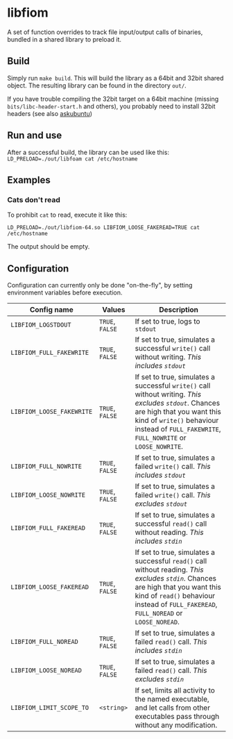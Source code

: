 # libfiom

A set of function overrides to track file input/output calls of binaries, bundled in a shared library to preload it.

## Build

Simply run `make build`. This will build the library as a 64bit and 32bit shared object. The resulting library can be found in the directory `out/`.

If you have trouble compiling the 32bit target on a 64bit machine (missing `bits/libc-header-start.h` and others), you probably need to install 32bit headers (see also [askubuntu](https://askubuntu.com/a/106092))

## Run and use

After a successful build, the library can be used like this:
`LD_PRELOAD=./out/libfoam cat /etc/hostname`

## Examples

### Cats don't read

To prohibit `cat` to read, execute it like this:

`LD_PRELOAD=./out/libfiom-64.so LIBFIOM_LOOSE_FAKEREAD=TRUE cat /etc/hostname`

The output should be empty.

## Configuration

Configuration can currently only be done "on-the-fly", by setting environment variables before execution.

| Config name | Values | Description |
| --- | --- | --- |
| `LIBFIOM_LOGSTDOUT` | `TRUE`, `FALSE` | If set to true, logs to `stdout` |
| `LIBFIOM_FULL_FAKEWRITE` | `TRUE`, `FALSE` | If set to true, simulates a successful `write()` call without writing. *This includes `stdout`* |
| `LIBFIOM_LOOSE_FAKEWRITE` | `TRUE`, `FALSE` | If set to true, simulates a successful `write()` call without writing. *This excludes `stdout`*. Chances are high that you want this kind of `write()` behaviour instead of `FULL_FAKEWRITE`, `FULL_NOWRITE` or `LOOSE_NOWRITE`. |
| `LIBFIOM_FULL_NOWRITE` | `TRUE`, `FALSE` | If set to true, simulates a failed `write()` call. *This includes `stdout`* |
| `LIBFIOM_LOOSE_NOWRITE` | `TRUE`, `FALSE` | If set to true, simulates a failed `write()` call. *This excludes `stdout`* |
| `LIBFIOM_FULL_FAKEREAD` | `TRUE`, `FALSE` | If set to true, simulates a successful `read()` call without reading. *This includes `stdin`* |
| `LIBFIOM_LOOSE_FAKEREAD` | `TRUE`, `FALSE` | If set to true, simulates a successful `read()` call without reading. *This excludes `stdin`*. Chances are high that you want this kind of `read()` behaviour instead of `FULL_FAKEREAD`, `FULL_NOREAD` or `LOOSE_NOREAD`. |
| `LIBFIOM_FULL_NOREAD` | `TRUE`, `FALSE` | If set to true, simulates a failed `read()` call. *This includes `stdin`* |
| `LIBFIOM_LOOSE_NOREAD` | `TRUE`, `FALSE` | If set to true, simulates a failed `read()` call. *This excludes `stdin`* |
| `LIBFIOM_LIMIT_SCOPE_TO` | `<string>` | If set, limits all activity to the named executable, and let calls from other executables pass through without any modification. |
